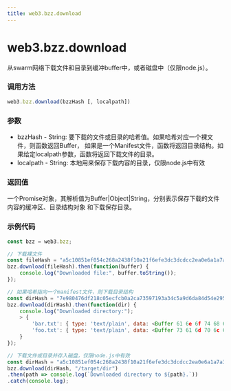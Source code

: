 ```yaml
---
title: web3.bzz.download
---
```


# web3.bzz.download

从swarm网络下载文件和目录到缓冲buffer中，或者磁盘中（仅限node.js）。

### 调用方法

```js
web3.bzz.download(bzzHash [, localpath])
```

### 参数
- bzzHash - String: 要下载的文件或目录的哈希值。如果哈希对应一个裸文件，则函数返回Buffer， 如果是一个Manifest文件，函数将返回目录结构。如果给定localpath参数，函数将返回下载文件的目录。
- localpath - String: 本地用来保存下载内容的目录，仅限node.js中有效

### 返回值
一个Promise对象，其解析值为Buffer|Object|String，分别表示保存下载的文件内容的缓冲区、目录结构对象 和下载保存目录。

### 示例代码

```js
const bzz = web3.bzz;

// 下载裸文件
const fileHash = "a5c10851ef054c268a2438f10a21f6efe3dc3dcdcc2ea0e6a1a7a38bf8c91e23";
bzz.download(fileHash).then(function(buffer) {
    console.log("Downloaded file:", buffer.toString());
});

// 如果哈希指向一个manifest文件，则下载目录结构
const dirHash = "7e980476df218c05ecfcb0a2ca73597193a34c5a9d6da84d54e295ecd8e0c641";
bzz.download(dirHash).then(function(dir) {
    console.log("Downloaded directory:");
    > {
        'bar.txt': { type: 'text/plain', data: <Buffer 61 6e 6f 74 68 65 72 20 66 69 6c 65> },
        'foo.txt': { type: 'text/plain', data: <Buffer 73 61 6d 70 6c 65 20 66 69 6c 65> }
    }
});

// 下载文件或目录并存入磁盘，仅限node.js中有效
const dirHash = "a5c10851ef054c268a2438f10a21f6efe3dc3dcdcc2ea0e6a1a7a38bf8c91e23";
bzz.download(dirHash, "/target/dir")
.then(path => console.log(`Downloaded directory to ${path}.`))
.catch(console.log);
```
